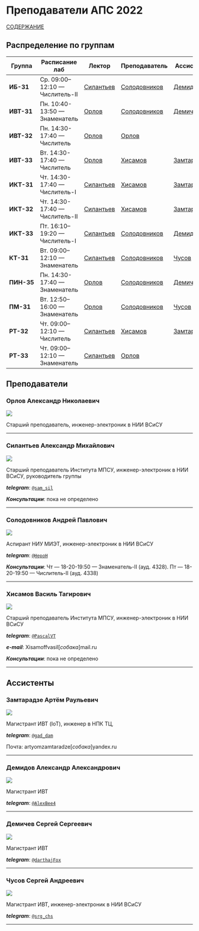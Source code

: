 # Преподаватели АПС 2022

[СОДЕРЖАНИЕ](../README.md)

## Распределение по группам

|   Группа   |        Расписание лаб        |                    Лектор                   |              Преподаватель                  |                  Ассистент                |
|------------|------------------------------|---------------------------------------------|---------------------------------------------|-------------------------------------------|
| **ИБ-31**  |Ср. 09:00–12:10 — Числитель-II|[Силантьев](#силантьев-александр-михайлович) |[Солодовников](#солодовников-андрей-павлович)|[Демидов](#демидов-александр-александрович)|
| **ИВТ-31** |Пн. 10:40-13:50 — Знаменатель |[Орлов](#орлов-александр-николаевич)         |[Солодовников](#солодовников-андрей-павлович)|[Демичев](#демичев-сергей-сергеевич)       |
| **ИВТ-32** |Пн. 14:30-17:40 — Числитель   |[Орлов](#орлов-александр-николаевич)         |[Орлов](#орлов-александр-николаевич)         |                                           |
| **ИВТ-33** |Вт. 14:30-17:40 — Числитель   |[Орлов](#орлов-александр-николаевич)         |[Хисамов](#хисамов-василь-тагирович)         |[Замтарадзе](#замтарадзе-артём-раульевич)  |
| **ИКТ-31** |Чт. 14:30-17:40 — Числитель-I |[Силантьев](#силантьев-александр-михайлович) |[Хисамов](#хисамов-василь-тагирович)         |[Замтарадзе](#замтарадзе-артём-раульевич)  |
| **ИКТ-32** |Чт. 14:30-17:40 — Числитель-II|[Силантьев](#силантьев-александр-михайлович) |[Хисамов](#хисамов-василь-тагирович)         |[Замтарадзе](#замтарадзе-артём-раульевич)  |
| **ИКТ-33** |Пт. 16:10–19:20 — Числитель-I |[Силантьев](#силантьев-александр-михайлович) |[Солодовников](#солодовников-андрей-павлович)|[Демидов](#демидов-александр-александрович)|
| **КТ-31**  |Вт. 09:00–12:10 — Знаменатель |[Силантьев](#силантьев-александр-михайлович) |[Солодовников](#солодовников-андрей-павлович)|[Чусов](#чусов-сергей-андреевич)           |
| **ПИН-35** |Пн. 14:30-17:40 — Знаменатель |[Орлов](#орлов-александр-николаевич)         |[Солодовников](#солодовников-андрей-павлович)|[Демичев](#демичев-сергей-сергеевич)       |
| **ПМ-31**  |Вт. 12:50–16:00 — Знаменатель |[Орлов](#орлов-александр-николаевич)         |[Солодовников](#солодовников-андрей-павлович)|[Чусов](#чусов-сергей-андреевич)           |
| **РТ-32**  |Чт. 09:00–12:10 — Числитель   |[Силантьев](#силантьев-александр-михайлович) |[Хисамов](#хисамов-василь-тагирович)         |[Замтарадзе](#замтарадзе-артём-раульевич)  |
| **РТ-33**  |Чт. 09:00–12:10 — Знаменатель |[Силантьев](#силантьев-александр-михайлович) |[Орлов](#орлов-александр-николаевич)         |                                           |


## Преподаватели


<!-- ### Барков Евгений Сергеевич

![](../../technical/Other/Pic/barkov.jpg)

Магистр НИУ МИЭТ, инженер-электроник в НИИ ВСиСУ

***telegram***: [`@barkove`](http://t.me/barkove)


--- -->


### Орлов Александр Николаевич

![](../../technical/Other/Pic/orlov.jpg)

Старший преподаватель, инженер-электроник в НИИ ВСиСУ


---


<!-- ### Рыжкова Дарья Васильевна

![](../../technical/Other/Pic/rygkova.jpg)

Магистр НИУ МИЭТ, инженер-электроник в НИИ ВСиСУ

***telegram***: [`@frarrr`](http://t.me/frarrr)


--- -->
### Силантьев Александр Михайлович

![](../../technical/Other/Pic/silantiev.jpg)

Старший преподаватель Института МПСУ, инженер-электроник в НИИ ВСиСУ, руководитель группы

***telegram***: [`@sam_sil`](http://t.me/sam_sil)

***Консультации***: пока не определено

---


### Солодовников Андрей Павлович

![](../../technical/Other/Pic/solodovnikov.jpg)

Аспирант НИУ МИЭТ, инженер-электроник в НИИ ВСиСУ

***telegram***: [`@HepoH`](http://t.me/HepoH)

***Консультации***: Чт — 18-20-19:50 — Знаменатель-II (ауд. 4328). Пт — 18-20-19:50 — Числитель-II (ауд. 4338)

---
### Хисамов Василь Тагирович

![](../../technical/Other/Pic/hisamov.jpg)

Старший преподаватель Института МПСУ, инженер-электроник в НИИ ВСиСУ

***telegram***: [`@PascalVT`](http://t.me/PascalVT)

***e-mail***: Xisamoffvasil[*собака*]mail.ru

***Консультации***: пока не определено

---
## Ассистенты

### Замтарадзе Артём Раульевич

![](../../technical/Other/Pic/zamtaradze.jpg)

Магистрант ИВТ (IoT), инженер в НПК ТЦ,

***telegram***: [`@gad_dam`](http://t.me/gad_dam)

Почта: artyomzamtaradze[*собака*]yandex.ru

---


### Демидов Александр Александрович

![](../../technical/Other/Pic/demidov.jpg)

Магистрант ИВТ

***telegram***: [`@AlexBee4`](http://t.me/AlexBee4)

---


### Демичев Сергей Сергеевич

![](../../technical/Other/Pic/demichev.jpg)

Магистрант ИВТ

***telegram***: [`@darthajFox`](http://t.me/darthajFox)

---

### Чусов Сергей Андреевич

![](../../technical/Other/Pic/chusov.jpg)

Магистрант ИВТ, инженер-электроник в НИИ ВСиСУ

***telegram***: [`@srg_chs`](http://t.me/srg_chs)

---
